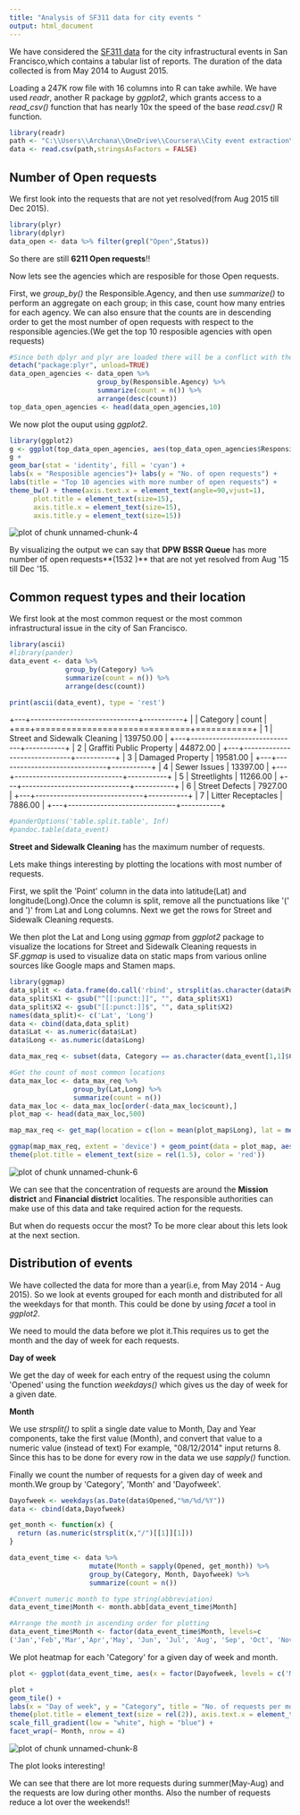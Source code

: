 ```yaml
---
title: "Analysis of SF311 data for city events "
output: html_document
---
```


We have considered the [SF311 data](https://data.sfgov.org/City-Infrastructure/Case-Data-from-San-Francisco-311-SF311-/vw6y-z8j6) for the city infrastructural events in San Francisco,which contains a tabular list of reports. The duration of the data collected is from May 2014 to August 2015.

Loading a 247K row file with 16 columns into R can take awhile. We have used *readr*, another R package by *ggplot2*, which grants access to a *read_csv()* function that has nearly 10x the speed of the base *read.csv()* R function.



```r
library(readr)
path <- "C:\\Users\\Archana\\OneDrive\\Coursera\\City event extraction\\311 data\\Case_Data_from_SF311.csv"
data <- read.csv(path,stringsAsFactors = FALSE)
```

## Number of Open requests

We first look into the requests that are not yet resolved(from Aug 2015 till Dec 2015).


```r
library(plyr)
library(dplyr) 
data_open <- data %>% filter(grepl("Open",Status))
```

So there are still **6211 Open requests**!!

Now lets see the agencies which are resposible for those Open requests.

First, we *group_by()* the Responsible.Agency, and then use *summarize()* to perform an aggregate on each group; in this case, count how many entries for each agency.  We can also ensure that the counts are in descending order to get the most number of open requests with respect to the responsible agencies.(We get the top 10 resposible agencies with open requests)


```r
#Since both dplyr and plyr are loaded there will be a conflict with the summarize command
detach("package:plyr", unload=TRUE)
data_open_agencies <- data_open %>% 
                      group_by(Responsible.Agency) %>% 
                      summarize(count = n()) %>% 
                      arrange(desc(count))
top_data_open_agencies <- head(data_open_agencies,10)
```

We now plot the ouput using *ggplot2*.


```r
library(ggplot2)
g <- ggplot(top_data_open_agencies, aes(top_data_open_agencies$Responsible.Agency, top_data_open_agencies$count))
g + 
geom_bar(stat = 'identity', fill = 'cyan') + 
labs(x = "Resposible agencies")+ labs(y = "No. of open requests") + 
labs(title = "Top 10 agencies with more number of open requests") + 
theme_bw() + theme(axis.text.x = element_text(angle=90,vjust=1),
      plot.title = element_text(size=15),
      axis.title.x = element_text(size=15),
      axis.title.y = element_text(size=15))
```

![plot of chunk unnamed-chunk-4](figure/unnamed-chunk-4-1.png) 

By visualizing the output we can say that **DPW BSSR Queue** has more number of open requests**(1532 )** that are not yet resolved from Aug '15 till Dec '15.


## Common request types and their location


We first look at the most common request or the most common infrastructural issue in the city of San Francisco.


```r
library(ascii)
#library(pander)
data_event <- data %>%
              group_by(Category) %>% 
              summarize(count = n()) %>% 
              arrange(desc(count))

print(ascii(data_event), type = 'rest')
```


+---+------------------------------+-----------+
|   | Category                     | count     |
+===+==============================+===========+
| 1 | Street and Sidewalk Cleaning | 139750.00 |
+---+------------------------------+-----------+
| 2 | Graffiti Public Property     | 44872.00  |
+---+------------------------------+-----------+
| 3 | Damaged Property             | 19581.00  |
+---+------------------------------+-----------+
| 4 | Sewer Issues                 | 13397.00  |
+---+------------------------------+-----------+
| 5 | Streetlights                 | 11266.00  |
+---+------------------------------+-----------+
| 6 | Street Defects               | 7927.00   |
+---+------------------------------+-----------+
| 7 | Litter Receptacles           | 7886.00   |
+---+------------------------------+-----------+

```r
#panderOptions('table.split.table', Inf)
#pandoc.table(data_event)
```

**Street and Sidewalk Cleaning** has the maximum number of requests.

Lets make things interesting by plotting the locations with most number of requests.

First, we split the 'Point' column in the data into latitude(Lat) and longitude(Long).Once the column is split, remove all the punctuations like '(' and ')' from Lat and Long columns.
Next we get the rows for Street and Sidewalk Cleaning requests.

We then plot the Lat and Long using *ggmap* from *ggplot2* package to visualize the locations for Street and Sidewalk Cleaning requests in SF.*ggmap* is used to visualize data on static maps from various online sources like Google maps and Stamen maps.



```r
library(ggmap)
data_split <- data.frame(do.call('rbind', strsplit(as.character(data$Point),',',fixed=TRUE)))
data_split$X1 <- gsub("^[[:punct:]]", "", data_split$X1)
data_split$X2 <- gsub("[[:punct:]]$", "", data_split$X2)
names(data_split)<- c('Lat', 'Long')
data <- cbind(data,data_split)
data$Lat <- as.numeric(data$Lat)
data$Long <- as.numeric(data$Long)

data_max_req <- subset(data, Category == as.character(data_event[1,1]$Category))

#Get the count of most common locations
data_max_loc <- data_max_req %>%
                group_by(Lat,Long) %>%
                summarize(count = n())
data_max_loc <- data_max_loc[order(-data_max_loc$count),]
plot_map <- head(data_max_loc,500)

map_max_req <- get_map(location = c(lon = mean(plot_map$Long), lat = mean(plot_map$Lat)), zoom = 13, maptype = "roadmap", scale = 2)

ggmap(map_max_req, extent = 'device') + geom_point(data = plot_map, aes(x = Long, y = Lat, fill = "red", alpha = 0.8), size = 2, shape = 21) + guides(fill=FALSE, alpha=FALSE, size=FALSE) + ggtitle("Locations in SF with most number of requests")+
theme(plot.title = element_text(size = rel(1.5), color = 'red'))
```

![plot of chunk unnamed-chunk-6](figure/unnamed-chunk-6-1.png) 

We can see that the concentration of requests are around the **Mission district** and **Financial district** localities. The responsible authorities can make use of this data and take required action for the requests.

But when do requests occur the most? To be more clear about this lets look at the next section.

## Distribution of events


We have collected the data for more than a year(i.e, from May 2014 - Aug 2015). So we look at events grouped for each month and distributed for all the weekdays for that month. This could be done by using *facet* a tool in *ggplot2*.

We need to mould the data before we plot it.This requires us to get the month and the day of week for each requests.

**Day of week**

We get the day of week for each entry of the request using the column 'Opened' using the function *weekdays()* which gives us the day of week for a given date. 

**Month**

We use *strsplit()* to split a single date value to Month, Day and Year components, take the first value (Month), and convert that value to a numeric value (instead of text) For example, "08/12/2014" input returns 8. Since this has to be done for every row in the data we use *sapply()* function.

Finally we count the number of requests for a given day of week and month.We group by 'Category', 'Month' and 'Dayofweek'.



```r
Dayofweek <- weekdays(as.Date(data$Opened,"%m/%d/%Y"))
data <- cbind(data,Dayofweek)

get_month <- function(x) {
  return (as.numeric(strsplit(x,"/")[[1]][1]))
}

data_event_time <- data %>%
                    mutate(Month = sapply(Opened, get_month)) %>%
                    group_by(Category, Month, Dayofweek) %>%
                    summarize(count = n())

#Convert numeric month to type string(abbreviation)
data_event_time$Month <- month.abb[data_event_time$Month]

#Arrange the month in ascending order for plotting
data_event_time$Month <- factor(data_event_time$Month, levels=c
('Jan','Feb','Mar','Apr','May', 'Jun', 'Jul', 'Aug', 'Sep', 'Oct', 'Nov', 'Dec'))
```

We plot heatmap for each 'Category' for a given day of week and month.



```r
plot <- ggplot(data_event_time, aes(x = factor(Dayofweek, levels = c('Monday','Tuesday', 'Wednesday', 'Thursday', 'Friday','Saturday', 'Sunday')), y = Category, fill = count)) 

plot + 
geom_tile() + 
labs(x = "Day of week", y = "Category", title = "No. of requests per month") +
theme(plot.title = element_text(size = rel(2)), axis.text.x = element_text(angle=90, vjust = 0.6, size = 8), axis.title.x = element_text(size = rel(1.5)), axis.title.y = element_text(size = rel(1.5))) +
scale_fill_gradient(low = "white", high = "blue") + 
facet_wrap(~ Month, nrow = 4)
```

![plot of chunk unnamed-chunk-8](figure/unnamed-chunk-8-1.png) 


The plot looks interesting!

We can see that there are lot more requests during summer(May-Aug) and the requests are low during other months.
Also the number of requests reduce a lot over the weekends!!


